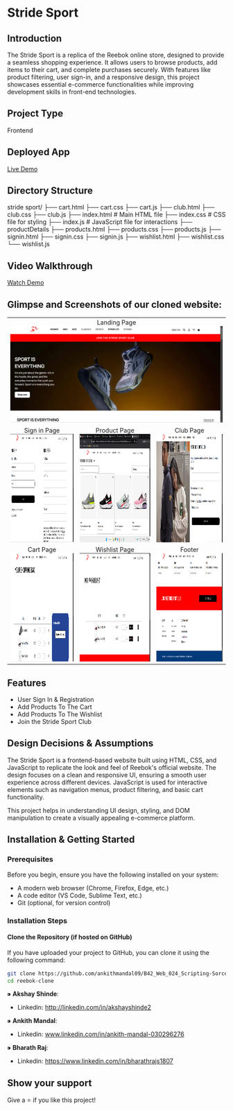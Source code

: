 # Stride Sport

## Introduction
The Stride Sport is a replica of the Reebok online store, designed to provide a seamless shopping experience. It allows users to browse products, add items to their cart, and complete purchases securely. With features like product filtering, user sign-in, and a responsive design, this project showcases essential e-commerce functionalities while improving development skills in front-end technologies.

## Project Type
Frontend

## Deployed App
[Live Demo](https://stridesport.netlify.app/)

## Directory Structure
stride sport/
├── cart.html
├── cart.css
├── cart.js
├── club.html
├── club.css
├── club.js
├── index.html      # Main HTML file
├── index.css       # CSS file for styling
├── index.js        # JavaScript file for interactions
├── productDetails
├── products.html
├── products.css
├── products.js
├── signin.html
├── signin.css
├── signin.js
├── wishlist.html
├── wishlist.css
└── wishlist.js



## Video Walkthrough
[Watch Demo](https://drive.google.com/file/d/1SRczK0EZ-v9s3MkNCO5evWbyiMypY-Oo/view?usp=sharing)

## Glimpse and Screenshots of our cloned website:
<table>
   <tr align=center>
     <td  colspan=3>Landing Page<img src="Screenshots/landing_page.png" width=1000 ></td>
  </tr>
  <tr align=center>
     <td>Sign in Page<img src="Screenshots/signin_page.png" height=250></td>
    <td>Product Page<img src="Screenshots/product_page.png" height=250></td>
    <td>Club Page<img src="Screenshots/club_page.png" height=250></td>
   </tr>
    <tr align=center>
      <td>Cart Page<img src="Screenshots/cart_page.png" height=250></td>
    <td>Wishlist Page<img src="Screenshots/wishlist_page.png" height=250 ></td>
    <td>Footer <img src="Screenshots/footer.png" height=250 ></td>
  </tr> 
 
</table>

## Features
- User Sign In & Registration  
- Add Products To The Cart  
- Add Products To The Wishlist  
- Join the Stride Sport Club  

## Design Decisions & Assumptions
The Stride Sport is a frontend-based website built using HTML, CSS, and JavaScript to replicate the look and feel of Reebok's official website. The design focuses on a clean and responsive UI, ensuring a smooth user experience across different devices. JavaScript is used for interactive elements such as navigation menus, product filtering, and basic cart functionality.  

This project helps in understanding UI design, styling, and DOM manipulation to create a visually appealing e-commerce platform.

## Installation & Getting Started
### Prerequisites
Before you begin, ensure you have the following installed on your system:
- A modern web browser (Chrome, Firefox, Edge, etc.)
- A code editor (VS Code, Sublime Text, etc.)
- Git (optional, for version control)

### Installation Steps
#### Clone the Repository (if hosted on GitHub)
If you have uploaded your project to GitHub, you can clone it using the following command:
```sh
git clone https://github.com/ankithmandal09/B42_Web_024_Scripting-Sorcerers
cd reebok-clone
```
 ⁍ **Akshay Shinde**:
 - Linkedin: http://linkedin.com/in/akshayshinde2
   
 ⁍ **Ankith Mandal**:
 - Linkedin: www.linkedin.com/in/ankith-mandal-030296276
   
 ⁍ **Bharath Raj**:
 - Linkedin: https://www.linkedin.com/in/bharathrajs1807

## Show your support

Give a ⭐️ if you like this project!

